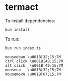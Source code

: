 # termact

To install dependencies:

```bash
bun install
```

To run:

```bash
bun run index.ts
```

```
mousedown \u001B[32;15;7M
ctrl click \u001B[48;15;7M
alt click  \u001B[40;15;7M
mouseup   \u001B[32;15;7M
mousemove \u001B[67;15;7M
```
